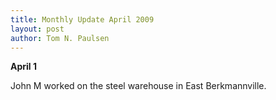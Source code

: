 ```yaml
---
title: Monthly Update April 2009 
layout: post
author: Tom N. Paulsen
---
```




 **April 1**   
  
 John M worked on the steel warehouse in East Berkmannville. 
 
 